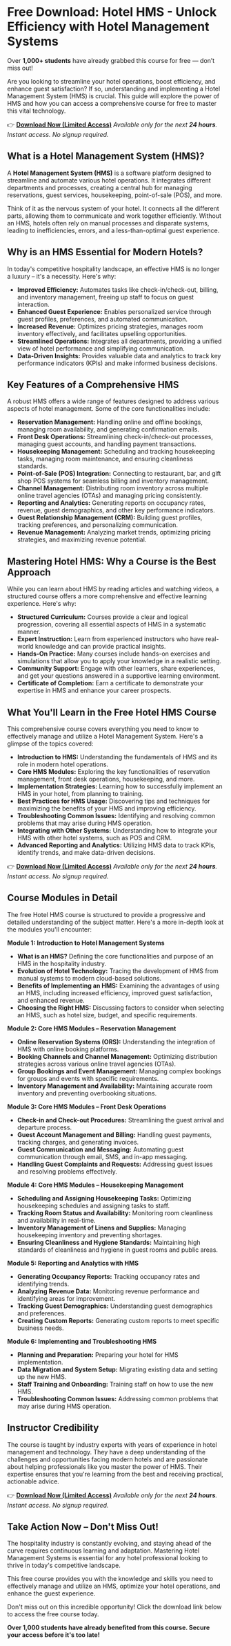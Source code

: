 # Free Download: Hotel HMS - Unlock Efficiency with Hotel Management Systems

Over **1,000+ students** have already grabbed this course for free — don’t miss out!

Are you looking to streamline your hotel operations, boost efficiency, and enhance guest satisfaction? If so, understanding and implementing a Hotel Management System (HMS) is crucial. This guide will explore the power of HMS and how you can access a comprehensive course for free to master this vital technology.

👉 [**Download Now (Limited Access)**](https://udemywork.com/hotel-hms)
_Available only for the next **24 hours**. Instant access. No signup required._

## What is a Hotel Management System (HMS)?

A **Hotel Management System (HMS)** is a software platform designed to streamline and automate various hotel operations. It integrates different departments and processes, creating a central hub for managing reservations, guest services, housekeeping, point-of-sale (POS), and more.

Think of it as the nervous system of your hotel. It connects all the different parts, allowing them to communicate and work together efficiently. Without an HMS, hotels often rely on manual processes and disparate systems, leading to inefficiencies, errors, and a less-than-optimal guest experience.

## Why is an HMS Essential for Modern Hotels?

In today's competitive hospitality landscape, an effective HMS is no longer a luxury – it's a necessity. Here's why:

*   **Improved Efficiency:** Automates tasks like check-in/check-out, billing, and inventory management, freeing up staff to focus on guest interaction.
*   **Enhanced Guest Experience:** Enables personalized service through guest profiles, preferences, and automated communication.
*   **Increased Revenue:** Optimizes pricing strategies, manages room inventory effectively, and facilitates upselling opportunities.
*   **Streamlined Operations:** Integrates all departments, providing a unified view of hotel performance and simplifying communication.
*   **Data-Driven Insights:** Provides valuable data and analytics to track key performance indicators (KPIs) and make informed business decisions.

## Key Features of a Comprehensive HMS

A robust HMS offers a wide range of features designed to address various aspects of hotel management. Some of the core functionalities include:

*   **Reservation Management:** Handling online and offline bookings, managing room availability, and generating confirmation emails.
*   **Front Desk Operations:** Streamlining check-in/check-out processes, managing guest accounts, and handling payment transactions.
*   **Housekeeping Management:** Scheduling and tracking housekeeping tasks, managing room maintenance, and ensuring cleanliness standards.
*   **Point-of-Sale (POS) Integration:** Connecting to restaurant, bar, and gift shop POS systems for seamless billing and inventory management.
*   **Channel Management:** Distributing room inventory across multiple online travel agencies (OTAs) and managing pricing consistently.
*   **Reporting and Analytics:** Generating reports on occupancy rates, revenue, guest demographics, and other key performance indicators.
*   **Guest Relationship Management (CRM):** Building guest profiles, tracking preferences, and personalizing communication.
*   **Revenue Management:** Analyzing market trends, optimizing pricing strategies, and maximizing revenue potential.

## Mastering Hotel HMS: Why a Course is the Best Approach

While you can learn about HMS by reading articles and watching videos, a structured course offers a more comprehensive and effective learning experience. Here's why:

*   **Structured Curriculum:** Courses provide a clear and logical progression, covering all essential aspects of HMS in a systematic manner.
*   **Expert Instruction:** Learn from experienced instructors who have real-world knowledge and can provide practical insights.
*   **Hands-On Practice:** Many courses include hands-on exercises and simulations that allow you to apply your knowledge in a realistic setting.
*   **Community Support:** Engage with other learners, share experiences, and get your questions answered in a supportive learning environment.
*   **Certificate of Completion:** Earn a certificate to demonstrate your expertise in HMS and enhance your career prospects.

## What You'll Learn in the Free Hotel HMS Course

This comprehensive course covers everything you need to know to effectively manage and utilize a Hotel Management System. Here's a glimpse of the topics covered:

*   **Introduction to HMS:** Understanding the fundamentals of HMS and its role in modern hotel operations.
*   **Core HMS Modules:** Exploring the key functionalities of reservation management, front desk operations, housekeeping, and more.
*   **Implementation Strategies:** Learning how to successfully implement an HMS in your hotel, from planning to training.
*   **Best Practices for HMS Usage:** Discovering tips and techniques for maximizing the benefits of your HMS and improving efficiency.
*   **Troubleshooting Common Issues:** Identifying and resolving common problems that may arise during HMS operation.
*   **Integrating with Other Systems:** Understanding how to integrate your HMS with other hotel systems, such as POS and CRM.
*   **Advanced Reporting and Analytics:** Utilizing HMS data to track KPIs, identify trends, and make data-driven decisions.

👉 [**Download Now (Limited Access)**](https://udemywork.com/hotel-hms)
_Available only for the next **24 hours**. Instant access. No signup required._

## Course Modules in Detail

The free Hotel HMS course is structured to provide a progressive and detailed understanding of the subject matter. Here's a more in-depth look at the modules you'll encounter:

**Module 1: Introduction to Hotel Management Systems**

*   **What is an HMS?** Defining the core functionalities and purpose of an HMS in the hospitality industry.
*   **Evolution of Hotel Technology:** Tracing the development of HMS from manual systems to modern cloud-based solutions.
*   **Benefits of Implementing an HMS:** Examining the advantages of using an HMS, including increased efficiency, improved guest satisfaction, and enhanced revenue.
*   **Choosing the Right HMS:** Discussing factors to consider when selecting an HMS, such as hotel size, budget, and specific requirements.

**Module 2: Core HMS Modules – Reservation Management**

*   **Online Reservation Systems (ORS):** Understanding the integration of HMS with online booking platforms.
*   **Booking Channels and Channel Management:** Optimizing distribution strategies across various online travel agencies (OTAs).
*   **Group Bookings and Event Management:** Managing complex bookings for groups and events with specific requirements.
*   **Inventory Management and Availability:** Maintaining accurate room inventory and preventing overbooking situations.

**Module 3: Core HMS Modules – Front Desk Operations**

*   **Check-in and Check-out Procedures:** Streamlining the guest arrival and departure process.
*   **Guest Account Management and Billing:** Handling guest payments, tracking charges, and generating invoices.
*   **Guest Communication and Messaging:** Automating guest communication through email, SMS, and in-app messaging.
*   **Handling Guest Complaints and Requests:** Addressing guest issues and resolving problems effectively.

**Module 4: Core HMS Modules – Housekeeping Management**

*   **Scheduling and Assigning Housekeeping Tasks:** Optimizing housekeeping schedules and assigning tasks to staff.
*   **Tracking Room Status and Availability:** Monitoring room cleanliness and availability in real-time.
*   **Inventory Management of Linens and Supplies:** Managing housekeeping inventory and preventing shortages.
*   **Ensuring Cleanliness and Hygiene Standards:** Maintaining high standards of cleanliness and hygiene in guest rooms and public areas.

**Module 5: Reporting and Analytics with HMS**

*   **Generating Occupancy Reports:** Tracking occupancy rates and identifying trends.
*   **Analyzing Revenue Data:** Monitoring revenue performance and identifying areas for improvement.
*   **Tracking Guest Demographics:** Understanding guest demographics and preferences.
*   **Creating Custom Reports:** Generating custom reports to meet specific business needs.

**Module 6: Implementing and Troubleshooting HMS**

*   **Planning and Preparation:** Preparing your hotel for HMS implementation.
*   **Data Migration and System Setup:** Migrating existing data and setting up the new HMS.
*   **Staff Training and Onboarding:** Training staff on how to use the new HMS.
*   **Troubleshooting Common Issues:** Addressing common problems that may arise during HMS operation.

## Instructor Credibility

The course is taught by industry experts with years of experience in hotel management and technology. They have a deep understanding of the challenges and opportunities facing modern hotels and are passionate about helping professionals like you master the power of HMS. Their expertise ensures that you're learning from the best and receiving practical, actionable advice.

👉 [**Download Now (Limited Access)**](https://udemywork.com/hotel-hms)
_Available only for the next **24 hours**. Instant access. No signup required._

## Take Action Now – Don't Miss Out!

The hospitality industry is constantly evolving, and staying ahead of the curve requires continuous learning and adaptation. Mastering Hotel Management Systems is essential for any hotel professional looking to thrive in today's competitive landscape.

This free course provides you with the knowledge and skills you need to effectively manage and utilize an HMS, optimize your hotel operations, and enhance the guest experience.

Don't miss out on this incredible opportunity! Click the download link below to access the free course today.

**Over 1,000 students have already benefited from this course. Secure your access before it's too late!**
